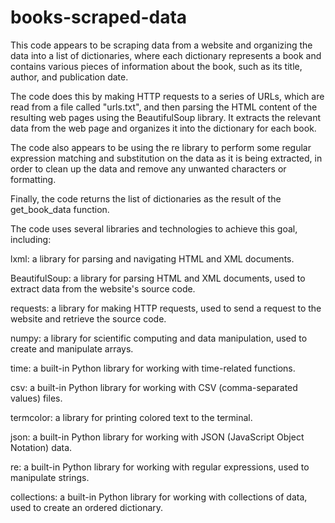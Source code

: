 # books-scraped-data
This code appears to be scraping data from a website and organizing the data into a list of dictionaries, where each dictionary represents a book and contains various pieces of information about the book, such as its title, author, and publication date.

The code does this by making HTTP requests to a series of URLs, which are read from a file called "urls.txt", and then parsing the HTML content of the resulting web pages using the BeautifulSoup library. It extracts the relevant data from the web page and organizes it into the dictionary for each book.

The code also appears to be using the re library to perform some regular expression matching and substitution on the data as it is being extracted, in order to clean up the data and remove any unwanted characters or formatting.

Finally, the code returns the list of dictionaries as the result of the get_book_data function.

The code uses several libraries and technologies to achieve this goal, including:

lxml: a library for parsing and navigating HTML and XML documents.

BeautifulSoup: a library for parsing HTML and XML documents, used to extract data from the website's source code.

requests: a library for making HTTP requests, used to send a request to the website and retrieve the source code.

numpy: a library for scientific computing and data manipulation, used to create and manipulate arrays.

time: a built-in Python library for working with time-related functions.

csv: a built-in Python library for working with CSV (comma-separated values) files.

termcolor: a library for printing colored text to the terminal.

json: a built-in Python library for working with JSON (JavaScript Object Notation) data.

re: a built-in Python library for working with regular expressions, used to manipulate strings.

collections: a built-in Python library for working with collections of data, used to create an ordered dictionary.


